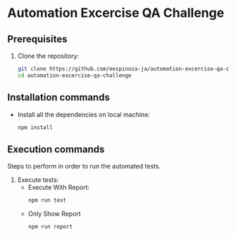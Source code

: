 # Automation Excercise QA Challenge

## Prerequisites

1. Clone the repository:
   ```bash
   git clone https://github.com/eespinoza-ja/automation-excercise-qa-challenge.git
   cd automation-excercise-qa-challenge

## Installation commands
- Install all the dependencies on local machine:
  ```bash
  npm install
  ```

## Execution commands
Steps to perform in order to run the automated tests.
1. Execute tests:
   - Execute With Report:
     ```bash
     npm run test
     ```
   - Only Show Report
     ```bash
     npm run report
     ```
